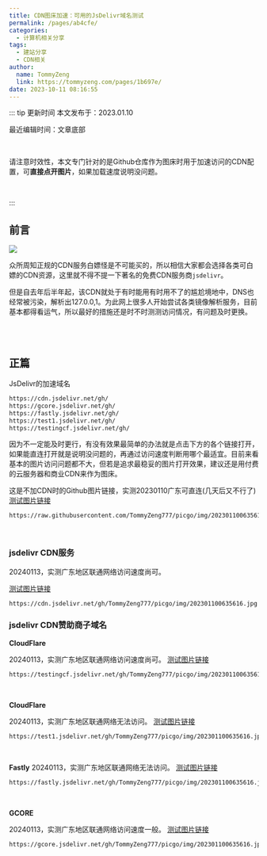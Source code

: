 ```yaml
---
title: CDN图床加速：可用的JsDelivr域名测试
permalink: /pages/ab4cfe/
categories: 
  - 计算机相关分享
tags: 
  - 建站分享
  - CDN相关
author: 
  name: TommyZeng
  link: https://tommyzeng.com/pages/1b697e/
date: 2023-10-11 08:16:55
---
```


::: tip 更新时间
本文发布于：2023.01.10

最近编辑时间：文章底部

<br>

请注意时效性，本文专门针对的是Github仓库作为图床时用于加速访问的CDN配置，可**直接点开图片**，如果加载速度说明没问题。

<br>

:::


## 前言

![](https://gcore.jsdelivr.net/gh/TommyZeng777/picgo/img/202301100518881.png)

众所周知正规的CDN服务白嫖怪是不可能买的，所以相信大家都会选择各类可白嫖的CDN资源，这里就不得不提一下著名的免费CDN服务商`jsdelivr`。

但是自去年后半年起，该CDN就处于有时能用有时用不了的尴尬境地中，DNS也经常被污染，解析出127.0.0,1。为此网上很多人开始尝试各类镜像解析服务，目前基本都得看运气，所以最好的措施还是时不时测测访问情况，有问题及时更换。<!-- more -->

<br><br>


## 正篇

JsDelivr的加速域名
``` txt
https://cdn.jsdelivr.net/gh/
https://gcore.jsdelivr.net/gh/
https://fastly.jsdelivr.net/gh/
https://test1.jsdelivr.net/gh/
https://testingcf.jsdelivr.net/gh/
```
因为不一定能及时更行，有没有效果最简单的办法就是点击下方的各个链接打开，如果能直连打开就是说明没问题的，再通过访问速度判断用哪个最适宜。目前来看基本的图片访问问题都不大，但若是追求最稳妥的图片打开效果，建议还是用付费的云服务器和商业CDN来作为图床。

这是不加CDN时的Github图片链接，实测20230110广东可直连(几天后又不行了)
[测试图片链接](https://raw.githubusercontent.com/TommyZeng777/picgo/img/202301100635616.jpg.jpg)
``` txt
https://raw.githubusercontent.com/TommyZeng777/picgo/img/202301100635616.jpg.jpg
```
<br>

### jsdelivr CDN服务

20240113，实测广东地区联通网络访问速度尚可。

[测试图片链接](https://cdn.jsdelivr.net/gh/TommyZeng777/picgo/img/202301100635616.jpg)
``` txt
https://cdn.jsdelivr.net/gh/TommyZeng777/picgo/img/202301100635616.jpg
```

### jsdelivr CDN赞助商子域名

**CloudFlare**

20240113，实测广东地区联通网络访问速度尚可。
[测试图片链接](https://testingcf.jsdelivr.net/gh/TommyZeng777/picgo/img/202301100635616.jpg)
``` txt
https://testingcf.jsdelivr.net/gh/TommyZeng777/picgo/img/202301100635616.jpg
```

<br>

**CloudFlare**

20240113，实测广东地区联通网络无法访问。
[测试图片链接](https://test1.jsdelivr.net/gh/TommyZeng777/picgo/img/202301100635616.jpg)
``` txt
https://test1.jsdelivr.net/gh/TommyZeng777/picgo/img/202301100635616.jpg
```

<br>

**Fastly**
20240113，实测广东地区联通网络无法访问。
[测试图片链接](https://fastly.jsdelivr.net/gh/TommyZeng777/picgo/img/202301100635616.jpg)
``` txt
https://fastly.jsdelivr.net/gh/TommyZeng777/picgo/img/202301100635616.jpg
```

<br>

**GCORE**

20240113，实测广东地区联通网络访问速度一般。
[测试图片链接](https://gcore.jsdelivr.net/gh/TommyZeng777/picgo/img/202301100635616.jpg)
``` txt
https://gcore.jsdelivr.net/gh/TommyZeng777/picgo/img/202301100635616.jpg
```

<br>


